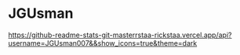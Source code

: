 # JGUsman

https://github-readme-stats-git-masterrstaa-rickstaa.vercel.app/api?username=JGUsman007&&show_icons=true&theme=dark
